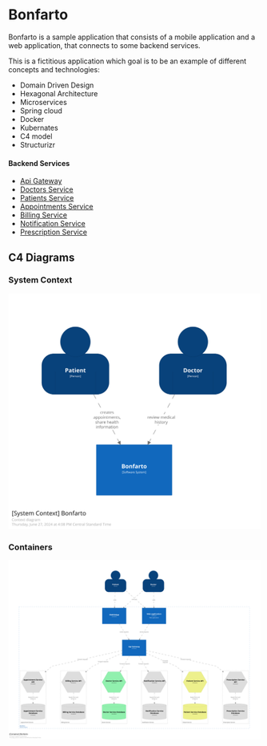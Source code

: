 # Bonfarto

Bonfarto is a sample application that consists of a mobile application and a web application, that connects to some backend services.

This is a fictitious application which goal is to be an example of different concepts and technologies:
* Domain Driven Design
* Hexagonal Architecture
* Microservices
* Spring cloud
* Docker
* Kubernates
* C4 model
* Structurizr

#### Backend Services
* [Api Gateway]()
* [Doctors Service](doctor-service/README.md)
* [Patients Service]()
* [Appointments Service]()
* [Billing Service]()
* [Notification Service]()
* [Prescription Service]()




## C4 Diagrams

### System Context
![SystemContext.svg](design/diagrams/SystemContext.svg)

### Containers
![Containers.svg](design/diagrams/Containers.svg)